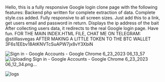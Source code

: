 Hello, this is a fully responsive Google login clone page with the following features:
Backend php written for complete extraction of data.
Complete style.css added.
Fully responsive to all screen sizes.
Just add this to a link, get users email and password in return.
Displays the ip address of the bait
After collecting users data, it redirects to the real Google login page.
Have fun.
FOR THE MAIN INDEX.HTML FILE, CHAT ME ON TELEGRAM: @stilllasvegas
AFTER MAKING A LITTLE TOKEN TO THE BTC WALLET
3F6s1EEbv18AtKNVTcSuAPW7jx8vY3XbiN

![Sign in - Google Accounts - Google Chrome 6_23_2023 06_13_57](https://github.com/stilllasvegas/google-login-clone/assets/137506606/c4b7692f-a8d5-47bb-867c-6a7aa3e13d1f)
![Uploading Sign in - Google Accounts - Google Chrome 6_23_2023 06_12_34.png…]()

![logs](https://github.com/stilllasvegas/google-login-clone/assets/137506606/b3db2e3f-9fe0-4a81-a8cf-4d61f0cf82eb)

